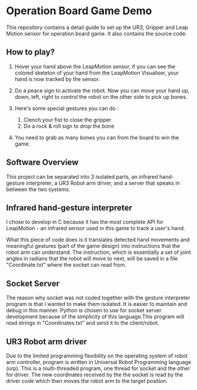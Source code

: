 # Operation Board Game Demo

This repository contains a detail guide to set up the UR3, Gripper and Leap Motion sensor for operation board game. It also contains the source code.


## How to play?

1. Hover your hand above the LeapMotion sensor, if you can see the colored skeleton of your hand from the LeapMotion Visualiser, your hand is now tracked by the sensor. 

2. Do a peace sign to activate the robot. Now you can move your hand up, down, left, right to control the robot on the other side to pick up bones.

3. Here's some special gestures you can do : 
	1. Clench your fist to close the gripper
	2. Do a rock & roll sign to drop the bone

4. You need to grab as many bones you can from the board to win the game.



## Software Overview

This project can be separated into 3 isolated parts, an infrared hand-gesture interpreter, a UR3 Robot arm driver, and a server that speaks in between the two systems. 



## Infrared hand-gesture interpreter

I chose to develop in C because it has the most complete API for LeapMotion - an infrared sensor used in this game to track a user's hand. 

What this piece of code does is it translates detected hand movements and meaningful gestures (part of the game design) into instructions that the robot arm can understand. The instruction, which is essentially a set of joint angles in radians that the robot will move to next, will be saved in a file "Coordinate.txt" where the socket can read from.


## Socket Server

The reason why socket was not coded together with the gesture interpreter program is that I wanted to make them isolated. It is easier to maintain and debug in this manner. Python is chosen to use for socket server development because of the simplicity of this language.This program will read strings in "Coordinates.txt" and send it to the client/robot. 


## UR3 Robot arm driver

Due to the limited programming flexibility on the operating system of robot arm controller, program is written in Universal Robot Programming language (urp). This is a multi-threaded program, one thread for socket and the other for driver. The new coordinates received by the the socket is read by the driver code which then moves the robot arm to the target position.